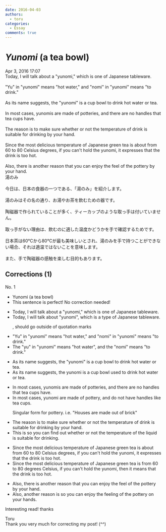 ```yaml
---
date: 2016-04-03
authors:
  - toru
categories:
  - Essay
comments: true
---
```


# <strong><em>Yunomi</strong></em> (a tea bowl)
<div class="date">Apr 3, 2016 17:07</div>
<div id="post"><div id="body_show_ori">
Today, I will talk about a "yunomi," which is one of Japanese tableware.<br/><br/>"Yu" in "yunomi" means "hot water," and "nomi" in "yunomi" means "to drink."<br/><br/>As its name suggests, the "yunomi" is a cup bowl to drink hot water or tea.<br/><br/>In most cases, yunomis are made of potteries, and there are no handles that tea cups have.<br/><br/>The reason is to make sure whether or not the temperature of drink is suitable for drinking by your hand.<br/><br/>Since the most delicious temperature of Japanese green tea is about from 60 to 80 Celsius degrees, if you can't hold the yunomi, it expresses that the drink is too hot.<br/><br/>Also, there is another reason that you can enjoy the feel of the pottery by your hand.
</div></div>

<!-- more -->

<div id="post_ja"><div id="body_show_mo">
湯のみ<br/><br/>今日は、日本の食器の一つである、「湯のみ」を紹介します。<br/><br/>湯のみはその名の通り、お湯やお茶を飲むための器です。<br/><br/>陶磁器で作られていることが多く、ティーカップのような取っ手は付いていません。<br/><br/>取っ手がない理由は、飲むのに適した温度かどうかを手で確認するためです。<br/><br/>日本茶は60℃から80℃が最も美味しいとされ、湯のみを手で持つことができない場合、それは適温ではないことを意味します。<br/><br/>また、手で陶磁器の感触を楽しむ目的もあります。
</div></div>

## Corrections (1)
<div id="block"><div class="first_name"> No. 1　<span class="just_name"></span></div><div id="block2">
<ul class="correction_field">
<li class="incorrect">Yunomi (a tea bowl)</li>
<li class="corrected perfect">This sentence is perfect! No correction needed!</li>
</ul>
<ul class="correction_field">
<li class="incorrect">Today, I will talk about a "yunomi," which is one of Japanese tableware.</li>
<li class="corrected correct">
Today, I will talk about "yunomi", which is a type of Japanese tableware.
<p class="correction_comment">, should go outside of quotation marks</p>
</li>
</ul>
<ul class="correction_field">
<li class="incorrect">"Yu" in "yunomi" means "hot water," and "nomi" in "yunomi" means "to drink."</li>
<li class="corrected correct">
The "yu" in "yunomi" means "hot water", and the "nomi" means "to drink."
</li>
</ul>
<ul class="correction_field">
<li class="incorrect">As its name suggests, the "yunomi" is a cup bowl to drink hot water or tea.</li>
<li class="corrected correct">
As its name suggests, the yunomi is a cup bowl used to drink hot water or tea.
</li>
</ul>
<ul class="correction_field">
<li class="incorrect">In most cases, yunomis are made of potteries, and there are no handles that tea cups have.</li>
<li class="corrected correct">
In most cases, yunomi are made of pottery, and do not have handles like tea cups.
<p class="correction_comment">Singular form for pottery. i.e. "Houses are made out of brick"</p>
</li>
</ul>
<ul class="correction_field">
<li class="incorrect">The reason is to make sure whether or not the temperature of drink is suitable for drinking by your hand.</li>
<li class="corrected correct">
This is so you can find out whether or not the temperature of the liquid is suitable for drinking.
</li>
</ul>
<ul class="correction_field">
<li class="incorrect">Since the most delicious temperature of Japanese green tea is about from 60 to 80 Celsius degrees, if you can't hold the yunomi, it expresses that the drink is too hot.</li>
<li class="corrected correct">
Since the most delicious temperature of Japanese green tea is from 60 to 80 degrees Celsius, if you can't hold the yunomi, then it means that the drink is too hot.
</li>
</ul>
<ul class="correction_field">
<li class="incorrect">Also, there is another reason that you can enjoy the feel of the pottery by your hand.</li>
<li class="corrected correct">
Also, another reason is so you can enjoy the feeling of the pottery on your hands.
</li>
</ul>
<p class="comment_small">
 Interesting read! thanks
</p>

</div><div class="name"><span class="just_name">Toru</span><br>
Thank you very much for correcting my post! (^^)
</div>
</div>
